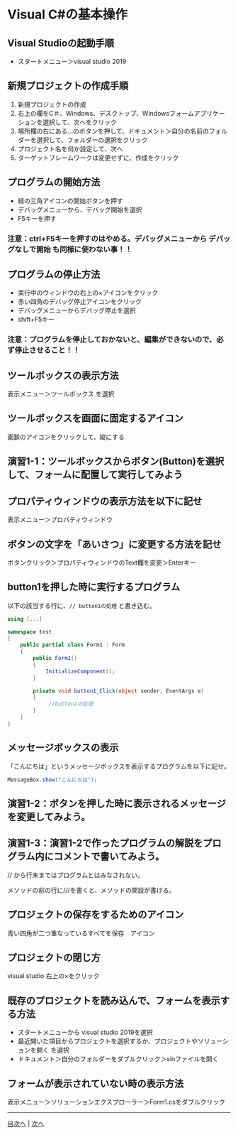 # Visual C#の基本操作
## Visual Studioの起動手順
- スタートメニュー＞visual studio 2019


## 新規プロジェクトの作成手順
1. 新規プロジェクトの作成
2. 右上の欄をC＃、Windows、デスクトップ、Windowsフォームアプリケーションを選択して、次へをクリック
3. 場所欄の右にある...のボタンを押して、ドキュメント＞自分の名前のフォルダーを選択して、フォルダーの選択をクリック
4. プロジェクト名を何か設定して、次へ
5. ターゲットフレームワークは変更せずに、作成をクリック

## プログラムの開始方法
- 緑の三角アイコンの開始ボタンを押す
- デバッグメニューから、デバッグ開始を選択
- F5キーを押す

### 注意：ctrl+F5キーを押すのはやめる。デバッグメニューから デバッグなしで開始 も同様に使わない事！！

## プログラムの停止方法
- 実行中のウィンドウの右上の×アイコンをクリック
- 赤い四角のデバッグ停止アイコンをクリック
- デバッグメニューからデバッグ停止を選択
- shift+F5キー

### 注意：プログラムを停止しておかないと、編集ができないので、必ず停止させること！！

## ツールボックスの表示方法
表示メニュー＞ツールボックス を選択


## ツールボックスを画面に固定するアイコン
画鋲のアイコンをクリックして、縦にする


## 演習1-1：ツールボックスからボタン(Button)を選択して、フォームに配置して実行してみよう



## プロパティウィンドウの表示方法を以下に記せ
表示メニュー＞プロパティウィンドウ


## ボタンの文字を「あいさつ」に変更する方法を記せ
ボタンクリック＞プロパティウィンドウのText欄を変更＞Enterキー


## button1を押した時に実行するプログラム
以下の該当する行に、`// button1の処理` と書き込む。

```cs
using [...]

namespace test
{
    public partial class Form1 : Form
    {
        public Form1()
        {
            InitializeComponent();
        }

        private void button1_Click(object sender, EventArgs e)
        {
             //button1の処理
        }
    }
}
```

## メッセージボックスの表示
「こんにちは」というメッセージボックスを表示するプログラムを以下に記せ。

```cs
MessageBox.show("こんにちは");
```

## 演習1-2：ボタンを押した時に表示されるメッセージを変更してみよう。



## 演習1-3：演習1-2で作ったプログラムの解説をプログラム内にコメントで書いてみよう。


// から行末まではプログラムとはみなされない。

メソッドの前の行に///を書くと、メソッドの開設が書ける。

## プロジェクトの保存をするためのアイコン

青い四角が二つ重なっているすべてを保存　アイコン

## プロジェクトの閉じ方

visual studio 右上の×をクリック

## 既存のプロジェクトを読み込んで、フォームを表示する方法
- スタートメニューから visual studio 2019を選択
- 最近開いた項目からプロジェクトを選択するか、プロジェクトやソリューションを開く を選択
- ドキュメント＞自分のフォルダーをダブルクリック＞slnファイルを開く

## フォームが表示されていない時の表示方法

表示メニュー＞ソリューションエクスプローラー＞Form1.csをダブルクリック

---

[目次へ](README.md#%E7%9B%AE%E6%AC%A1) | [次へ](README.md#%E3%83%97%E3%83%AD%E3%82%B0%E3%83%A9%E3%83%9F%E3%83%B3%E3%82%B0%E3%81%AE%E8%82%9D)
